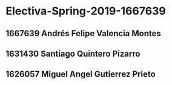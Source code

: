 # Electiva-Spring-2019-1667639

## 1667639 Andrés Felipe Valencia Montes
## 1631430 Santiago Quintero Pizarro
## 1626057 Miguel Angel Gutierrez Prieto


